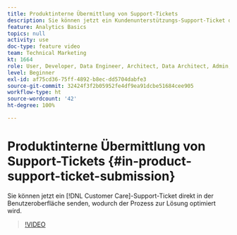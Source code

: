 ```yaml
---
title: Produktinterne Übermittlung von Support-Tickets
description: Sie können jetzt ein Kundenunterstützungs-Support-Ticket direkt über die Benutzeroberfläche senden, wodurch der Prozess zur Lösung optimiert wird.
feature: Analytics Basics
topics: null
activity: use
doc-type: feature video
team: Technical Marketing
kt: 1664
role: User, Developer, Data Engineer, Architect, Data Architect, Admin, Leader
level: Beginner
exl-id: af75cd36-75ff-4892-b8ec-dd5704dabfe3
source-git-commit: 32424f3f2b05952fe4df9ea91dcbe51684cee905
workflow-type: ht
source-wordcount: '42'
ht-degree: 100%

---
```


# Produktinterne Übermittlung von Support-Tickets {#in-product-support-ticket-submission}

Sie können jetzt ein [!DNL Customer Care]-Support-Ticket direkt in der Benutzeroberfläche senden, wodurch der Prozess zur Lösung optimiert wird.

>[!VIDEO](https://video.tv.adobe.com/v/23133/?quality=12)
